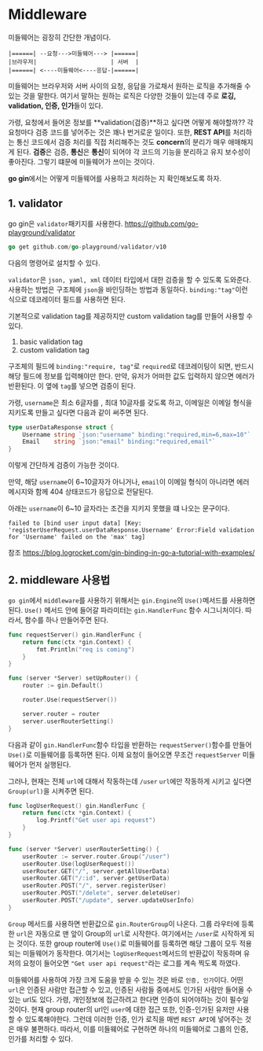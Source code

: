 # Middleware
미들웨어는 굉장히 간단한 개념이다.
```
|======| --요청--->미들웨어---> |======|  
|브라우저|                     | 서버  |  
|======| <----미들웨어<----응답-|======|  
```
미들웨어는 브라우저와 서버 사이의 요청, 응답을 가로채서 원하는 로직을 추가해줄 수 있는 것을 말한다. 여기서 말하는 원하는 로직은 다양한 것들이 있는데 주로 **로깅, validation, 인증, 인가**들이 있다. 

가령, 요청에서 들어온 정보를 **validation(검증)**하고 싶다면 어떻게 해야할까?? 각 요청마다 검증 코드를 넣어주는 것은 꽤나 번거로운 일이다. 또한, **REST API**를 처리하는 통신 코드에서 검증 처리를 직접 처리해주는 것도 **concern**의 분리가 매우 애매해지게 된다. **검증**은 검증, **통신**은 **통신**이 되어야 각 코드의 기능을 분리하고 유지 보수성이 좋아진다. 그렇기 떄문에 미들웨어가 쓰이는 것이다.

**go gin**에서는 어떻게 미들웨어를 사용하고 처리하는 지 확인해보도록 하자.

## 1. validator
go gin은 ```validator```패키지를 사용한다. https://github.com/go-playground/validator

```go
go get github.com/go-playground/validator/v10
```
다음의 명령어로 설치할 수 있다.

```validator```은 ```json, yaml, xml``` 데이터 타입에서 대한 검증을 할 수 있도록 도와준다. 사용하는 방법은 구조체에 ```json```을 바인딩하는 방법과 동일하다. ```binding:"tag"```이런 식으로 데코레이터 필드를 사용하면 된다.

기본적으로 validation tag를 제공하지만 custom validation tag를 만들어 사용할 수 있다.
1. basic validation tag
2. custom validation tag

구조체의 필드에 ```binding:"require, tag"```로 ```required```로 데코레이팅이 되면, 반드시 해당 필드에 정보를 입력해야만 한다. 만약, 유저가 어떠한 값도 입력하지 않으면 에러가 반환된다. 이 옆에 ```tag```를 넣으면 검증이 된다.

가령, ```username```은 최소 6글자를 , 최대 10글자를 갖도록 하고, 이메일은 이메일 형식을 지키도록 만들고 싶다면 다음과 같이 써주면 된다.

```go
type userDataResponse struct {
	Username string `json:"username" binding:"required,min=6,max=10"`
	Email    string `json:"email" binding:"required,email"`
}
```
이렇게 간단하게 검증이 가능한 것이다.

만약, 해당 ```username```이 6~10글자가 아니거나, ```email```이 이메일 형식이 아니라면 에러 메시지와 함께 404 상태코드가 응답으로 전달된다.

아래는 ```username```이 6~10 글자라는 조건을 지키지 못했을 떄 나오는 문구이다. 
```
failed to [bind user input data] [Key: 'registerUserRequest.userDataResponse.Username' Error:Field validation for 'Username' failed on the 'max' tag]
```

참조 https://blog.logrocket.com/gin-binding-in-go-a-tutorial-with-examples/

## 2. middleware 사용법
```go gin```에서 ```middleware```를 사용하기 위해서는 ```gin.Engine```의 ```Use()```메서드를 사용하면 된다. ```Use()``` 메서드 안에 들어갈 파라미터는 ```gin.HandlerFunc``` 함수 시그니처이다. 따라서, 함수를 하나 만들어주면 된다.

```go
func requestServer() gin.HandlerFunc {
	return func(ctx *gin.Context) {
		fmt.Println("req is coming")
	}
}

func (server *Server) setUpRouter() {
	router := gin.Default()

	router.Use(requestServer())

	server.router = router
	server.userRouterSetting()
}
```
다음과 같이 ```gin.HandlerFunc```함수 타입을 반환하는 ```requestServer()```함수를 만들어 ```Use()```로 미들웨어를 등록하면 된다. 이제 요청이 들어오면 무조건 ```requestServer``` 미들웨어가 먼저 실행된다. 

그러나, 현재는 전체 ```url```에 대해서 작동하는데 ```/user``` ```url```에만 작동하게 시키고 싶다면 ```Group(url)```을 시켜주면 된다.

```go
func logUserRequest() gin.HandlerFunc {
	return func(ctx *gin.Context) {
		log.Printf("Get user api request")
	}
}

func (server *Server) userRouterSetting() {
	userRouter := server.router.Group("/user")
	userRouter.Use(logUserRequest())
	userRouter.GET("/", server.getAllUserData)
	userRouter.GET("/:id", server.getUserData)
	userRouter.POST("/", server.registerUser)
	userRouter.POST("/delete", server.deleteUser)
	userRouter.POST("/update", server.updateUserInfo)
}
```
```Group``` 메서드를 사용하면 반환값으로 ```gin.RouterGroup```이 나온다. 그룹 라우터에 등록한 ```url```은 자동으로 맨 앞이 Group의 ```url```로 시작한다. 여기에서는 ```/user```로 시작하게 되는 것이다. 또한 group router에 ```Use()```로 미들웨어를 등록하면 해당 그룹이 모두 적용되는 미들웨어가 동작한다. 여기서는 ```logUserRequest```메서드의 반환값이 작동하며 유저의 요청이 들어오면 ```"Get user api request"```라는 로그를 계속 찍도록 하였다.

미들웨어를 사용하여 가장 크게 도움을 받을 수 있는 것은 바로 ```인증, 인가```이다. 어떤 ```url```은 인증된 사람만 접근할 수 있고, 인증된 사람들 중에서도 인가된 사람만 들어올 수 있는 url도 있다. 가령, 개인정보에 접근하려고 한다면 인증이 되어야하는 것이 필수일 것이다. 현재 group router의 url인 ```user```에 대한 접근 또한, 인증-인가된 유저만 사용할 수 있도록해야한다. 그런데 이러한 인증, 인가 로직을 매번 ```REST API```에 넣어주는 것은 매우 불편하다. 따라서, 이를 미들웨어로 구현하면 하나의 미들웨어로 그룹의 인증, 인가를 처리할 수 있다.